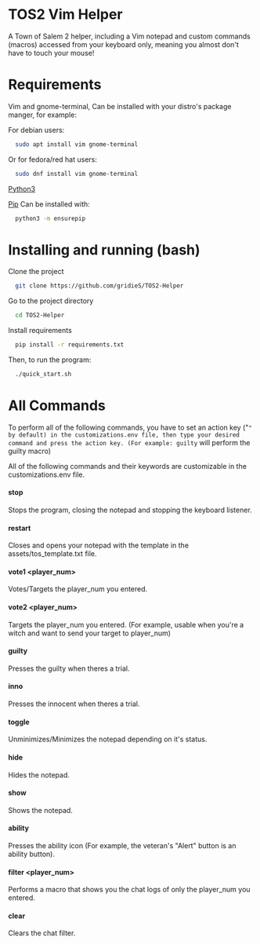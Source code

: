 
# TOS2 Vim Helper

A Town of Salem 2 helper, including a Vim notepad and custom commands (macros) accessed from your keyboard only, meaning you almost don't have to touch your mouse!



# Requirements

Vim and gnome-terminal, Can be installed with your distro's package manger, for example:

For debian users:
```bash
  sudo apt install vim gnome-terminal
```

Or for fedora/red hat users:
```bash
  sudo dnf install vim gnome-terminal
```

[Python3](https://www.python.org/downloads/) 

[Pip](https://pypi.org/project/pip/)  Can be installed with:
```bash
  python3 -m ensurepip
```

# Installing and running (bash)

Clone the project 

```bash
  git clone https://github.com/gridieS/TOS2-Helper
```

Go to the project directory

```bash
  cd TOS2-Helper
```

Install requirements
```bash
  pip install -r requirements.txt
```
Then, to run the program:
```bash
  ./quick_start.sh
```
# All Commands

<!-- ACTION_STRING="`"
STOP_PROGRAM_PREFIX="stop"
RESTART_PROGRAM_PREFIX="restart"
VOTE1_PREFIX="vote1 "
VOTE2_PREFIX="vote2 "
GUILTY_PREFIX="guilty"
INNOCENT_PREFIX="inno"
TERMINAL_WIDTH="278"
TERMINAL_HEIGHT="411"
TERMINAL_POSITION_X="850"
TERMINAL_POSITION_Y="710"
TOGGLE_MINIMIZED="toggle"
MINIMIZE="hide"
UNMINIMIZE="show"
ABILITY="ability"
FILTER_CHAT="filter "
CLEAR_FILTER="clear" -->
To perform all of the following commands, you have to set an action key ("`" by default) in the customizations.env file, then type your desired command and press the action key. (For example: guilty` will perform the guilty macro)

All of the following commands and their keywords are customizable in the customizations.env file.


#### stop
Stops the program, closing the notepad and stopping the keyboard listener.
#### restart
Closes and opens your notepad with the template in the assets/tos_template.txt file.
#### vote1 <player_num> 
Votes/Targets the player_num you entered.
#### vote2 <player_num> 
Targets the player_num you entered. (For example, usable when you're a witch and want to send your target to player_num)
#### guilty 
Presses the guilty when theres a trial.
#### inno 
Presses the innocent when theres a trial.
#### toggle
Unminimizes/Minimizes the notepad depending on it's status.
#### hide
Hides the notepad.
#### show
Shows the notepad.
#### ability
Presses the ability icon (For example, the veteran's "Alert" button is an ability button).
#### filter <player_num>
Performs a macro that shows you the chat logs of only the player_num you entered.
#### clear
Clears the chat filter.

